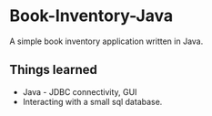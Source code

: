 # Book-Inventory-Java
A simple book inventory application written in Java.
## Things learned
* Java - JDBC connectivity, GUI
* Interacting with a small sql database.
